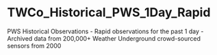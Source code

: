 # TWCo_Historical_PWS_1Day_Rapid
PWS Historical Observations - Rapid observations for the past 1 day - Archived data from 200,000+ Weather Underground crowd-sourced sensors from 2000
